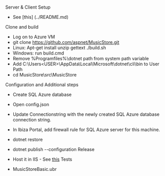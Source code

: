 #
Server & Client Setup
- See [this] (../README.md)
  
Clone and build
- Log on to Azure VM
- git clone https://github.com/aspnet/MusicStore.git
- Linux: 
        Apt-get install unzip gettext
        ./build.sh
- Windows: run build.cmd
- Remove %Programfiles%\dotnet path from system path variable
- Add C:\Users\<USER>\AppData\Local\Microsoft\dotnet\cli\bin to User Path
- cd MusicStore\src\MusicStore

Configuration and Additional steps
- Create SQL Azure database
- Open config.json
- Update Connectionstring with the newly created SQL Azure database connection string.
- In Ibiza Portal, add firewall rule for SQL Azure server for this machine.

- dotnet restore
- dotnet publish --configuration Release
- Host it in IIS - See [this](../README.md)
Tests
- MusicStoreBasic.ubr